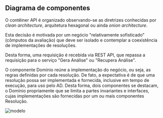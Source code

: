 ## Diagrama de componentes

O contêiner API é organizado observando-se as diretrizes conhecidas por
_clean architecture_, arquitetura hexagonal ou ainda _onion architecture_. 

Esta decisão é motivada
por um negócio "relativamente sofisticado" (cômputos da avaliação) que deve ser isolado e
contemplar a coexistência de implementações de resoluções.

Desta forma, uma requisição é recebida via REST API, que repassa
a requisição para o serviço "Gera Análise" ou "Recupera Análise".

O componente Domínio reúne a implementação do negócio, ou seja,
as regras definidas por cada resolução. De fato, a expectativa é
de que uma resolução possa ser implementada e fornecida, inclusive
em tempo de execução, para uso pelo AD. Desta forma, dois componentes
se destacam, o Domínio propriamente que se limita a partes invariantes
e interfaces, cujas implementações são fornecidas por um ou mais
componentes Resolução.

![modelo](http://www.plantuml.com/plantuml/proxy?cache=no&src=https://raw.githubusercontent.com/kyriosdata/docente-inf/main/documentacao/diagramas/c4-component.puml)
